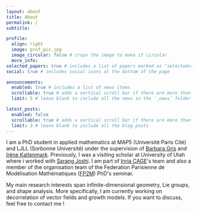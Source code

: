 ```yaml
---
layout: about
title: About
permalink: /
subtitle:

profile:
  align: right
  image: prof_pic.jpg
  image_circular: false # crops the image to make it circular
  more_info:
selected_papers: true # includes a list of papers marked as "selected={true}"
social: true # includes social icons at the bottom of the page

announcements:
  enabled: true # includes a list of news items
  scrollable: true # adds a vertical scroll bar if there are more than 3 news items
  limit: 5 # leave blank to include all the news in the `_news` folder

latest_posts:
  enabled: false
  scrollable: true # adds a vertical scroll bar if there are more than 3 new posts items
  limit: 3 # leave blank to include all the blog posts
---
```

I am a PhD student in applied mathematics at MAP5 (Université Paris Cité) and LJLL (Sorbonne Université) under the supervision of [Barbara Gris](http://gris.perso.math.cnrs.fr/fr/) and [Irène Kaltenmark](https://sites.google.com/site/irenekaltenmark/). Previously, I was a visiting scholar at University of Utah where i worked with [Sarang Joshi](https://www.bme.utah.edu/profile/?unid=u0492366). I am part of  [Inria CAGE](https://www.ljll.fr/~sigalotti/cage/home.html)'s team and also a member of the organisation team of the Federation Parisienne de Modélisation Mathématiques ([FP2M](https://fp2m.math.cnrs.fr/index.html)) PhD's seminar.  

My main research interests span infinite-dimensional geometry, Lie groups, and shape analysis. More specifically, I am currently working on decorrelation of vector fields and growth models. If you want to discuss, feel free to contact me !


